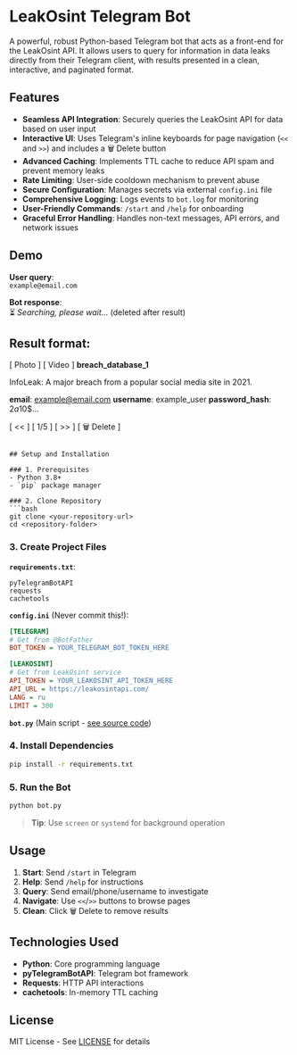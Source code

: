 # LeakOsint Telegram Bot

A powerful, robust Python-based Telegram bot that acts as a front-end for the LeakOsint API. It allows users to query for information in data leaks directly from their Telegram client, with results presented in a clean, interactive, and paginated format.

## Features
- **Seamless API Integration**: Securely queries the LeakOsint API for data based on user input
- **Interactive UI**: Uses Telegram's inline keyboards for page navigation (`<<` and `>>`) and includes a 🗑️ Delete button
- **Advanced Caching**: Implements TTL cache to reduce API spam and prevent memory leaks
- **Rate Limiting**: User-side cooldown mechanism to prevent abuse
- **Secure Configuration**: Manages secrets via external `config.ini` file
- **Comprehensive Logging**: Logs events to `bot.log` for monitoring
- **User-Friendly Commands**: `/start` and `/help` for onboarding
- **Graceful Error Handling**: Handles non-text messages, API errors, and network issues

## Demo
**User query**:  
`example@email.com`  

**Bot response**:  
⏳ *Searching, please wait...* (deleted after result)  

**Result format**:  
---
[ Photo ] [ Video ]
**breach_database_1**

InfoLeak: A major breach from a popular social media site in 2021.

**email**: example@email.com
**username**: example_user
**password_hash**: $2a$10$...

[ << ]   [ 1/5 ]   [ >> ]
[      🗑️ Delete      ]
```

## Setup and Installation

### 1. Prerequisites
- Python 3.8+
- `pip` package manager

### 2. Clone Repository
```bash
git clone <your-repository-url>
cd <repository-folder>
```

### 3. Create Project Files
**`requirements.txt`**:
```
pyTelegramBotAPI
requests
cachetools
```

**`config.ini`** (Never commit this!):
```ini
[TELEGRAM]
# Get from @BotFather
BOT_TOKEN = YOUR_TELEGRAM_BOT_TOKEN_HERE

[LEAKOSINT]
# Get from LeakOsint service
API_TOKEN = YOUR_LEAKOSINT_API_TOKEN_HERE
API_URL = https://leakosintapi.com/
LANG = ru
LIMIT = 300
```

**`bot.py`** (Main script - [see source code](https://github.com/yourusername/leakosint-telegram-bot))

### 4. Install Dependencies
```bash
pip install -r requirements.txt
```

### 5. Run the Bot
```bash
python bot.py
```
> **Tip**: Use `screen` or `systemd` for background operation

## Usage
1. **Start**: Send `/start` in Telegram
2. **Help**: Send `/help` for instructions
3. **Query**: Send email/phone/username to investigate
4. **Navigate**: Use `<<`/`>>` buttons to browse pages
5. **Clean**: Click 🗑️ Delete to remove results

## Technologies Used
- **Python**: Core programming language
- **pyTelegramBotAPI**: Telegram bot framework
- **Requests**: HTTP API interactions
- **cachetools**: In-memory TTL caching

## License
MIT License - See [LICENSE](LICENSE) for details
```
